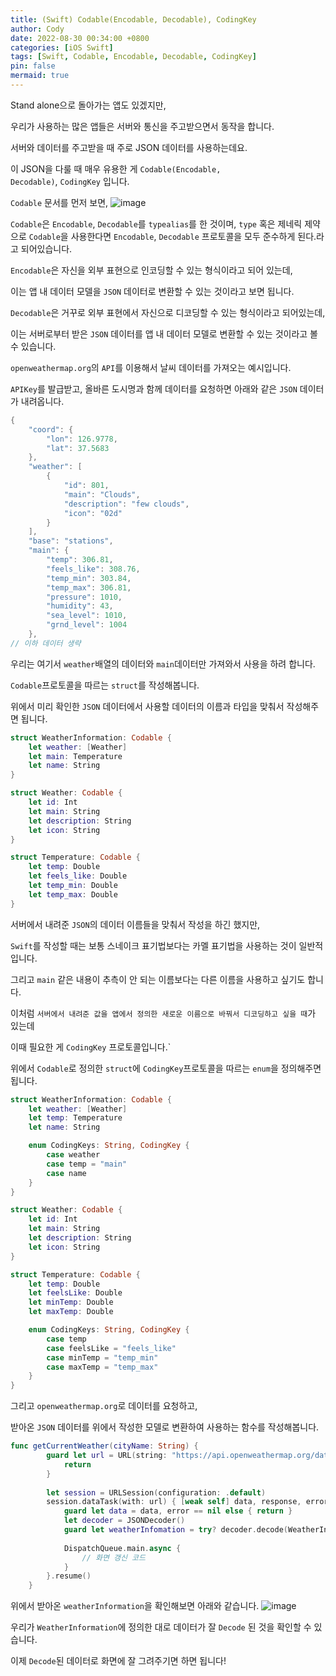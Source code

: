 ```yaml
---
title: (Swift) Codable(Encodable, Decodable), CodingKey
author: Cody
date: 2022-08-30 00:34:00 +0800
categories: [iOS Swift]
tags: [Swift, Codable, Encodable, Decodable, CodingKey]
pin: false
mermaid: true
---
```

Stand alone으로 돌아가는 앱도 있겠지만,

우리가 사용하는 많은 앱들은 서버와 통신을 주고받으면서 동작을 합니다.

서버와 데이터를 주고받을 때 주로 JSON 데이터를 사용하는데요.

이 JSON을 다룰 때 매우 유용한 게 `Codable(Encodable, Decodable)`, `CodingKey` 입니다.

`Codable` 문서를 먼저 보면,
![image](https://github.com/swiftycody/swiftycody.github.io/assets/9062513/98d0ef02-89ef-4f93-8224-27247f1b64ae)

`Codable`은 `Encodable`, `Decodable`를 `typealias`를 한 것이며, `type` 혹은 제네릭 제약으로 `Codable`을 사용한다면 `Encodable`, `Decodable` 프로토콜을 모두 준수하게 된다.라고 되어있습니다.

`Encodable`은 자신을 외부 표현으로 인코딩할 수 있는 형식이라고 되어 있는데,

이는 앱 내 데이터 모델을 `JSON` 데이터로 변환할 수 있는 것이라고 보면 됩니다.

`Decodable`은 거꾸로 외부 표현에서 자신으로 디코딩할 수 있는 형식이라고 되어있는데,

이는 서버로부터 받은 `JSON` 데이터를 앱 내 데이터 모델로 변환할 수 있는 것이라고 볼 수 있습니다.

`openweathermap.org`의 `API`를 이용해서 날씨 데이터를 가져오는 예시입니다.

`APIKey`를 발급받고, 올바른 도시명과 함께 데이터를 요청하면 아래와 같은 `JSON` 데이터가 내려옵니다.

```swift
{
	"coord": {
		"lon": 126.9778,
		"lat": 37.5683
	},
	"weather": [
		{
			"id": 801,
			"main": "Clouds",
			"description": "few clouds",
			"icon": "02d"
		}
	],
	"base": "stations",
	"main": {
		"temp": 306.81,
		"feels_like": 308.76,
		"temp_min": 303.84,
		"temp_max": 306.81,
		"pressure": 1010,
		"humidity": 43,
		"sea_level": 1010,
		"grnd_level": 1004
	},
// 이하 데이터 생략
```

우리는 여기서 `weather`배열의 데이터와 `main`데이터만 가져와서 사용을 하려 합니다.

`Codable`프로토콜을 따르는 `struct`를 작성해봅니다.

위에서 미리 확인한 `JSON` 데이터에서 사용할 데이터의 이름과 타입을 맞춰서 작성해주면 됩니다.

```swift
struct WeatherInformation: Codable {
    let weather: [Weather]
    let main: Temperature
    let name: String
}

struct Weather: Codable {
    let id: Int
    let main: String
    let description: String
    let icon: String
}

struct Temperature: Codable {
    let temp: Double
    let feels_like: Double
    let temp_min: Double
    let temp_max: Double
}
```

서버에서 내려준 `JSON`의 데이터 이름들을 맞춰서 작성을 하긴 했지만,

`Swift`를 작성할 때는 보통 스네이크 표기법보다는 카멜 표기법을 사용하는 것이 일반적입니다.

그리고 `main` 같은 내용이 추측이 안 되는 이름보다는 다른 이름을 사용하고 싶기도 합니다.

이처럼 `서버에서 내려준 값을 앱에서 정의한 새로운 이름으로 바꿔서 디코딩하고 싶을 때`가 있는데

이때 필요한 게 `CodingKey` 프로토콜입니다.`

위에서 `Codable`로 정의한 `struct`에 `CodingKey`프로토콜을 따르는 `enum`을 정의해주면 됩니다.

```swift
struct WeatherInformation: Codable {
    let weather: [Weather]
    let temp: Temperature
    let name: String

    enum CodingKeys: String, CodingKey {
        case weather
        case temp = "main"
        case name
    }
}

struct Weather: Codable {
    let id: Int
    let main: String
    let description: String
    let icon: String
}

struct Temperature: Codable {
    let temp: Double
    let feelsLike: Double
    let minTemp: Double
    let maxTemp: Double

    enum CodingKeys: String, CodingKey {
        case temp
        case feelsLike = "feels_like"
        case minTemp = "temp_min"
        case maxTemp = "temp_max"
    }
}
```

그리고 `openweathermap.org`로 데이터를 요청하고,

받아온 `JSON` 데이터를 위에서 작성한 모델로 변환하여 사용하는 함수를 작성해봅니다.

```swift
func getCurrentWeather(cityName: String) {
        guard let url = URL(string: "https://api.openweathermap.org/data/2.5/weather?q=\(cityName)&appid=(apikey)") else {
            return
        }
        
        let session = URLSession(configuration: .default)
        session.dataTask(with: url) { [weak self] data, response, error in
            guard let data = data, error == nil else { return }
            let decoder = JSONDecoder()
            guard let weatherInfomation = try? decoder.decode(WeatherInformation.self, from: data) else { return }
            
            DispatchQueue.main.async {
                // 화면 갱신 코드
            }
        }.resume()
    }
```

위에서 받아온 `weatherInformation`을 확인해보면 아래와 같습니다.
![image](https://github.com/swiftycody/swiftycody.github.io/assets/9062513/d130bff9-057b-4b0b-aae7-497be3a159c2)

우리가 `WeatherInformation`에 정의한 대로 데이터가 잘 `Decode` 된 것을 확인할 수 있습니다.

이제 `Decode`된 데이터로 화면에 잘 그려주기면 하면 됩니다!